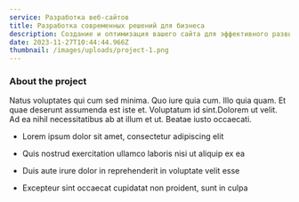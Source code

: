 ```yaml
---
service: Разработка веб-сайтов
title: Разработка современных решений для бизнеса
description: Создание и оптимизация вашего сайта для эффективного развития в онлайн-среде.
date: 2023-11-27T10:44:44.966Z
thumbnail: /images/uploads/project-1.png
---
```

### About the project

Natus voluptates qui cum sed minima. Quo iure quia cum. Illo quia quam. Et quae deserunt assumenda est iste et. Voluptatum id sint.Dolorem ut velit. Ad ea nihil necessitatibus ab at illum et ut. Beatae iusto occaecati.

-   Lorem ipsum dolor sit amet, consectetur adipiscing elit

-   Quis nostrud exercitation ullamco laboris nisi ut aliquip ex ea

-   Duis aute irure dolor in reprehenderit in voluptate velit esse

-   Excepteur sint occaecat cupidatat non proident, sunt in culpa
